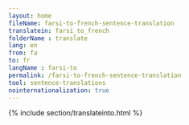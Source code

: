 ```yaml
---
layout: home
fileName: farsi-to-french-sentence-translation
translatein: farsi_to_french
folderName : translate
lang: en
from: fa
to: fr
langName : farsi-to
permalink: /farsi-to-french-sentence-translation
tool: sentence-translations
nointernationalization: true
---
```

{% include section/translateinto.html %}
